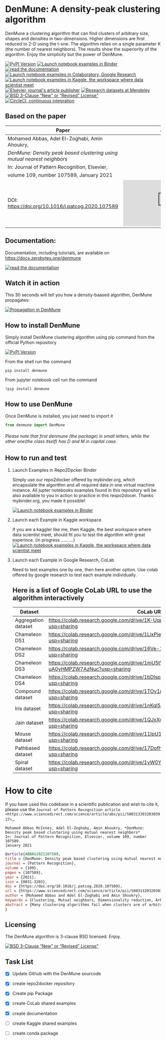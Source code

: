DenMune: A density-peak clustering algorithm
=============================================

DenMune a clustering algorithm that can find clusters of arbitrary size, shapes and densities in two-dimensions. Higher dimensions are first reduced to 2-D using the t-sne. The algorithm relies on a single parameter K (the number of nearest neighbors). The results show the superiority of the algorithm. Enjoy the simplicity but the power of DenMune.


[![PyPI Version](https://img.shields.io/pypi/v/denmune.svg)]( https://pypi.org/project/denmune/)
[![Launch notebook examples in Binder](https://static.mybinder.org/badge_logo.svg)](https://mybinder.org/v2/gh/egy1st/denmune-clustering-algorithm/HEAD)
[![read the documentation](https://img.shields.io/badge/read_the-docs-orange)](https://docs.zerobytes.one/denmune/)
[![Launch notebook examples in Colaboratory, Google Research]( https://colab.research.google.com/assets/colab-badge.svg)](#colab)
[![Launch notebook examples in Kaggle, the workspace where data scientist meet](https://kaggle.com/static/images/open-in-kaggle.svg)](https://www.kaggle.com/egyfirst/denmune-clustering-iris-dataset?scriptVersionId=84775816)
[![Elsevier, journal's article publisher ](https://img.shields.io/badge/elsevier-published-orange)](https://www.sciencedirect.com/science/article/abs/pii/S0031320320303927)
[![Research datasets at  Mendeley ](https://img.shields.io/badge/mendeley-data-bluegreen)](https://data.mendeley.com/datasets/b73cw5n43r/4)
[![BSD 3-Clause “New” or “Revised” License" ](https://img.shields.io/badge/license-BSD-green)](https://choosealicense.com/licenses/bsd-3-clause/)
[![CircleCI, continuous integration](https://circleci.com/gh/egy1st/denmune-clustering-algorithm/tree/main.svg?style=svg)](https://circleci.com/gh/egy1st/denmune-clustering-algorithm/tree/main)

Based on the paper
-------------------

|Paper|Journal|      
|-------------------------------------------------------------------------------------------|-----------------------------|
|Mohamed Abbas, Adel El-Zoghabi, Amin Ahoukry,                                              |                             |
|*DenMune: Density peak based clustering using mutual nearest neighbors*                    |                             |
|In: Journal of Pattern Recognition, Elsevier,                                              |                             |
|volume 109, number 107589, January 2021                                                    |                             |
|DOI: https://doi.org/10.1016/j.patcog.2020.107589                                          | [![scimagojr](https://www.scimagojr.com/journal_img.php?id=24823)](https://www.scimagojr.com/journalsearch.php?q=24823&tip=sid&clean=0)              | 

Documentation:
---------------
   Documentation, including tutorials, are available on https://docs.zerobytes.one/denmune
   
   [![read the documentation](https://img.shields.io/badge/read_the-docs-orange)](https://docs.zerobytes.one/denmune/)
   
 
Watch it in action
-------------------
This 30 seconds will tell you how a density-baased algorithm, DenMune propagates:

[![Propagation in DenMune](https://raw.githubusercontent.com/egy1st/denmune-clustering-algorithm/main/images/denmune_propagation.png)](https://player.vimeo.com/video/663107261?h=08270149a9)

How to install DenMune
------------------------
Simply install DenMune clustering algorithm using pip command from the official Python repository

[![PyPI Version](https://img.shields.io/pypi/v/denmune.svg)]( https://pypi.org/project/denmune/)

From the shell run the command

```shell
pip install denmune
```

From jupyter notebook cell run the command

```ipython3
!pip install denmune
```

How to use  DenMune
--------------------
Once DenMune is installed, you just need to import it 

```python
from denmune import DenMune
```
###### Please note that first denmune (the package) in small letters, while the other one(the class itself) has D and M in capital case.



How to run and test
--------------------

1. Launch Examples in Repo2Dpcker Binder

   Simply use our repo2docker offered by mybinder.org, which encapsulate the algorithm and all required data in one virtual machine instance. All jupter notebooks examples found in this repository will be also available to you in action to practice in this respo2docer. Thanks mybinder.org, you made it possible!

   [![Launch notebook examples in Binder](https://static.mybinder.org/badge_logo.svg)](https://mybinder.org/v2/gh/egy1st/denmune-clustering-algorithm/HEAD)

2. Launch each Example in Kaggle workspace

   If you are a kaggler like me, then Kaggle, the best workspace where data scientist meet, should fit you to test the algorithm with great experince. (in progress ..........)
   [![Launch notebook examples in Kaggle, the workspace where data scientist meet](https://kaggle.com/static/images/open-in-kaggle.svg)](https://www.kaggle.com/egyfirst/denmune-clustering-iris-dataset?scriptVersionId=84775816)
  
3. Launch each Example in Google Research, CoLab

   Need to test examples one by one, then here another option. Use colab offered by google research to test each example individually.
  

   <a name="colab"></a>
   Here is a list of Google CoLab URL to use the algorithm interactively
   ----------------------------------------------------------------------


   | Dataset | CoLab URL |
   ----------| ---------------------------------------------------------------------------------------------------|
   | Aggregation dataset | https://colab.research.google.com/drive/1K-Uqp-fmETmic4VZoZvV5t5XgRTzf4KO?usp=sharing |
   | Chameleon DS1 | https://colab.research.google.com/drive/1LixPie1pZdWHxF1CXJIlwh1uTq-4iFYp?usp=sharing |
   | Chameleon DS2 | https://colab.research.google.com/drive/16Ve-1JJCgTQrX7ITJjDrSXWmwT9tG1AA?usp=sharing |
   | Chameleon DS3 | https://colab.research.google.com/drive/1mU5tV1sYWJpxqwyG-uA0yHMPZW7AzNuc?usp=sharing |
   | Chameleon DS4 | https://colab.research.google.com/drive/1bDlsp1lVTDDXrDM8uWvo0_UY6ek73vUu?usp=sharing |
   | Compound dataset | https://colab.research.google.com/drive/1TOv1mCLvAN24qvkh1f9H-ZERDgfoSMP6?usp=sharing |
   | Iris dataset | https://colab.research.google.com/drive/1nKql57Xh7xVVu6NpTbg3vRdRg42R7hjm?usp=sharing |
   | Jain dataset | https://colab.research.google.com/drive/1QJxXoZtoaMi3gvagZ2FPUtri4qbXOGl9?usp=sharing |
   | Mouse dataset | https://colab.research.google.com/drive/11IpU1yaVaCa4H-d9yuwkjzywBfEfQGIp?usp=sharing |
   | Pathbased dataset| https://colab.research.google.com/drive/17DofhHs5I2xyhnNPJ6RWETDf7Te71TKm?usp=sharing |
   | Spiral dataset|https://colab.research.google.com/drive/1yW0Y14AiQYM6g7X4bJmUb3x3nson7Xup?usp=sharing |


How to cite
=====
If you have used this codebase in a scientific publication and wish to cite it, please use the `Journal of Pattern Recognition article <https://www.sciencedirect.com/science/article/abs/pii/S0031320320303927>`_.

    Mohamed Abbas McInnes, Adel El-Zoghaby, Amin Ahoukry, *DenMune: Density peak based clustering using mutual nearest neighbors*
    In: Journal of Pattern Recognition, Elsevier, volume 109, number 107589.
    January 2021


```bib
@article{ABBAS2021107589,
title = {DenMune: Density peak based clustering using mutual nearest neighbors},
journal = {Pattern Recognition},
volume = {109},
pages = {107589},
year = {2021},
issn = {0031-3203},
doi = {https://doi.org/10.1016/j.patcog.2020.107589},
url = {https://www.sciencedirect.com/science/article/pii/S0031320320303927},
author = {Mohamed Abbas and Adel El-Zoghabi and Amin Shoukry},
keywords = {Clustering, Mutual neighbors, Dimensionality reduction, Arbitrary shapes, Pattern recognition, Nearest neighbors, Density peak},
abstract = {Many clustering algorithms fail when clusters are of arbitrary shapes, of varying densities, or the data classes are unbalanced and close to each other, even in two dimensions. A novel clustering algorithm “DenMune” is presented to meet this challenge. It is based on identifying dense regions using mutual nearest neighborhoods of size K, where K is the only parameter required from the user, besides obeying the mutual nearest neighbor consistency principle. The algorithm is stable for a wide range of values of K. Moreover, it is able to automatically detect and remove noise from the clustering process as well as detecting the target clusters. It produces robust results on various low and high dimensional datasets relative to several known state of the art clustering algorithms.}
}
```

Licensing
------------

 The DenMune algorithm is 3-clause BSD licensed. Enjoy.
 
 [![BSD 3-Clause “New” or “Revised” License" ](https://img.shields.io/badge/license-BSD-green)](https://choosealicense.com/licenses/bsd-3-clause/)


Task List
------------

- [x] Update Github with the DenMune sourcode
- [x] create repo2docker repository
- [x] Create pip Package
- [x] create CoLab shared examples
- [x] create documentation
- [ ] create Kaggle shared examples
- [ ] create conda package

